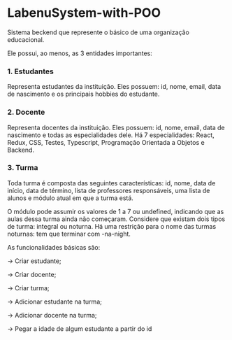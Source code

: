 # LabenuSystem-with-POO
Sistema beckend que represente o básico de uma organização educacional.


Ele possui, ao menos, as 3 entidades importantes:

### 1. Estudantes

Representa estudantes da instituição. Eles possuem: id, nome, email, data de nascimento e os principais hobbies do estudante.

### 2. Docente

Representa docentes da instituição. Eles possuem: id, nome, email, data de nascimento e todas as especialidades dele. Há 7 especialidades: React, Redux, CSS, Testes, Typescript, Programação Orientada a Objetos e Backend.

### 3. Turma

Toda turma é composta das seguintes características: id, nome, data de início, data de término, lista de professores responsáveis, uma lista de alunos e módulo atual em que a turma está.

O módulo pode assumir os valores de 1 a 7 ou undefined, indicando que as aulas dessa turma ainda não começaram.   Considere que existam dois tipos de turma: integral ou noturna. Há uma restrição para o nome das turmas noturnas: tem que terminar com -na-night.

As funcionalidades básicas são:

→ Criar estudante;

→ Criar docente;

→ Criar turma;

→ Adicionar estudante na turma;

→ Adicionar docente na turma;

→ Pegar a idade de algum estudante a partir do id
